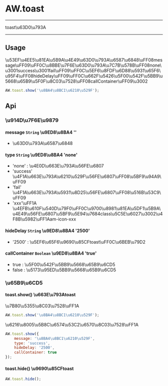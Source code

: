 # AW.toast

---

toast\u63D0\u793A

---

## Usage

\u53EF\u4EE5\u81EA\u5B9A\u4E49\u63D0\u793A\u6587\u6848\uFF08message\uFF09\uFF0C\u8BBE\u7F6E\u63D0\u793A\u7C7B\u578B\uFF08none\u3001success\u3001fail\uFF09\uFF0C\u5EF6\u8FDF\u6D88\u5931\u65F6\u95F4\uFF08hideDelay\uFF09\uFF0C\u662F\u5426\u5F00\u542F\u5BB9\u5668\u65B9\u5F0F\u8C03\u7528\uFF08callContainer\uFF09\u3002

```javascript
AW.toast.show('\u8BA4\u8BC1\u6210\u529F');
```

## Api

### \u914D\u7F6E\u9879

#### message `String` \u9ED8\u8BA4 ''
  
  * \u63D0\u793A\u6587\u6848

#### type `String` \u9ED8\u8BA4 'none'

  * 'none' : \u4E0D\u663E\u793A\u56FE\u6807
  * 'success' \u4F1A\u663E\u793A\u6210\u529F\u56FE\u6807\uFF08\u5BF9\u94A9\uFF09
  * 'fail' \u4F1A\u663E\u793A\u5931\u8D25\u56FE\u6807\uFF08\u516B\u53C9\uFF09
  * 'xxx'\uFF1A \u4EFB\u610F\u540D\u79F0\uFF0C\u9700\u8981\u81EA\u5DF1\u5B9A\u4E49\u56FE\u6807\u5BF9\u5E94\u7684class\u5C5E\u6027\u3002\u4F8B\u5982\uFF1Aam-icon-xxx

#### hideDelay `String` \u9ED8\u8BA4 '2500'

  * '2500' : \u5EF6\u65F6\u9690\u85CFtoast\uFF0C\u6BEB\u79D2

#### callContainer `Boolean` \u9ED8\u8BA4 'true'

  * true : \u5F00\u542F\u5BB9\u5668\u65B9\u6CD5
  * false : \u5173\u95ED\u5BB9\u5668\u65B9\u6CD5

### \u65B9\u6CD5

#### toast.show() \u663E\u793Atoast

\u7B80\u5355\u8C03\u7528\uFF1A

```javascript
AW.toast.show('\u8BA4\u8BC1\u6210\u529F');
```

\u6216\u8005\u5B8C\u6574\u53C2\u6570\u8C03\u7528\uFF1A

```javascript
AW.toast.show({
    message: '\u8BA4\u8BC1\u6210\u529F',
    type: 'success',
    hideDelay: '2500',
    callContainer: true
});
```

#### toast.hide() \u9690\u85CFtoast

```javascript
AW.toast.hide();
```
